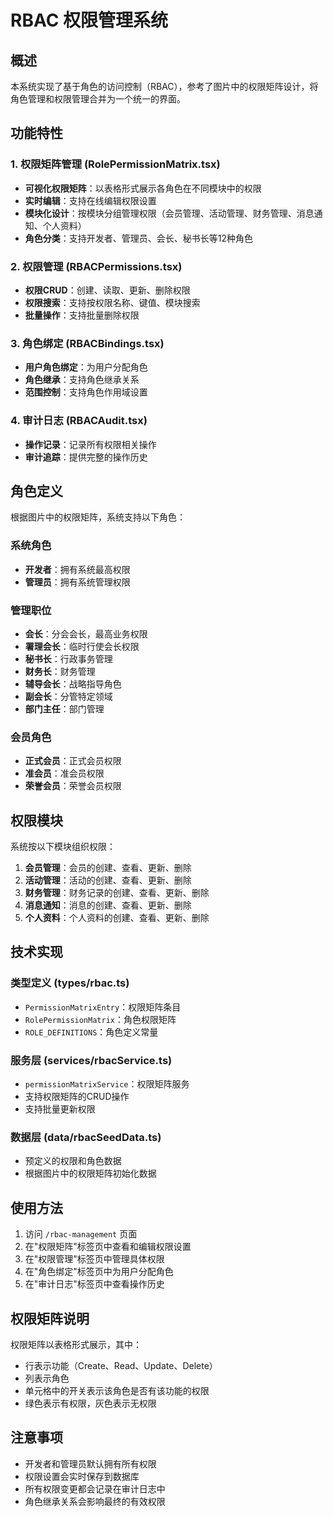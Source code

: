 # RBAC 权限管理系统

## 概述

本系统实现了基于角色的访问控制（RBAC），参考了图片中的权限矩阵设计，将角色管理和权限管理合并为一个统一的界面。

## 功能特性

### 1. 权限矩阵管理 (RolePermissionMatrix.tsx)
- **可视化权限矩阵**：以表格形式展示各角色在不同模块中的权限
- **实时编辑**：支持在线编辑权限设置
- **模块化设计**：按模块分组管理权限（会员管理、活动管理、财务管理、消息通知、个人资料）
- **角色分类**：支持开发者、管理员、会长、秘书长等12种角色

### 2. 权限管理 (RBACPermissions.tsx)
- **权限CRUD**：创建、读取、更新、删除权限
- **权限搜索**：支持按权限名称、键值、模块搜索
- **批量操作**：支持批量删除权限

### 3. 角色绑定 (RBACBindings.tsx)
- **用户角色绑定**：为用户分配角色
- **角色继承**：支持角色继承关系
- **范围控制**：支持角色作用域设置

### 4. 审计日志 (RBACAudit.tsx)
- **操作记录**：记录所有权限相关操作
- **审计追踪**：提供完整的操作历史

## 角色定义

根据图片中的权限矩阵，系统支持以下角色：

### 系统角色
- **开发者**：拥有系统最高权限
- **管理员**：拥有系统管理权限

### 管理职位
- **会长**：分会会长，最高业务权限
- **署理会长**：临时行使会长权限
- **秘书长**：行政事务管理
- **财务长**：财务管理
- **辅导会长**：战略指导角色
- **副会长**：分管特定领域
- **部门主任**：部门管理

### 会员角色
- **正式会员**：正式会员权限
- **准会员**：准会员权限
- **荣誉会员**：荣誉会员权限

## 权限模块

系统按以下模块组织权限：

1. **会员管理**：会员的创建、查看、更新、删除
2. **活动管理**：活动的创建、查看、更新、删除
3. **财务管理**：财务记录的创建、查看、更新、删除
4. **消息通知**：消息的创建、查看、更新、删除
5. **个人资料**：个人资料的创建、查看、更新、删除

## 技术实现

### 类型定义 (types/rbac.ts)
- `PermissionMatrixEntry`：权限矩阵条目
- `RolePermissionMatrix`：角色权限矩阵
- `ROLE_DEFINITIONS`：角色定义常量

### 服务层 (services/rbacService.ts)
- `permissionMatrixService`：权限矩阵服务
- 支持权限矩阵的CRUD操作
- 支持批量更新权限

### 数据层 (data/rbacSeedData.ts)
- 预定义的权限和角色数据
- 根据图片中的权限矩阵初始化数据

## 使用方法

1. 访问 `/rbac-management` 页面
2. 在"权限矩阵"标签页中查看和编辑权限设置
3. 在"权限管理"标签页中管理具体权限
4. 在"角色绑定"标签页中为用户分配角色
5. 在"审计日志"标签页中查看操作历史

## 权限矩阵说明

权限矩阵以表格形式展示，其中：
- 行表示功能（Create、Read、Update、Delete）
- 列表示角色
- 单元格中的开关表示该角色是否有该功能的权限
- 绿色表示有权限，灰色表示无权限

## 注意事项

- 开发者和管理员默认拥有所有权限
- 权限设置会实时保存到数据库
- 所有权限变更都会记录在审计日志中
- 角色继承关系会影响最终的有效权限

